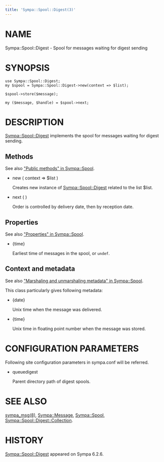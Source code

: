 ```yaml
---
title: 'Sympa::Spool::Digest(3)'
---
```


# NAME

Sympa::Spool::Digest - Spool for messages waiting for digest sending

# SYNOPSIS

    use Sympa::Spool::Digest;
    my $spool = Sympa::Spool::Digest->new(context => $list);
    
    $spool->store($message);
    
    my ($message, $handle) = $spool->next;

# DESCRIPTION

[Sympa::Spool::Digest](./Sympa-Spool-Digest.3.md) implements the spool for messages waiting for
digest sending.

## Methods

See also ["Public methods" in Sympa::Spool](./Sympa-Spool.3.md#public-methods).

- new ( context => $list )

    Creates new instance of [Sympa::Spool::Digest](./Sympa-Spool-Digest.3.md) related to the list $list.

- next ( )

    Order is controlled by delivery date, then by reception date.

## Properties

See also ["Properties" in Sympa::Spool](./Sympa-Spool.3.md#properties).

- {time}

    Earliest time of messages in the spool, or `undef`.

## Context and metadata

See also ["Marshaling and unmarshaling metadata" in Sympa::Spool](./Sympa-Spool.3.md#marshaling-and-unmarshaling-metadata).

This class particularly gives following metadata:

- {date}

    Unix time when the message was delivered.

- {time}

    Unix time in floating point number when the message was stored.

# CONFIGURATION PARAMETERS

Following site configuration parameters in sympa.conf will be referred.

- queuedigest

    Parent directory path of digest spools.

# SEE ALSO

[sympa\_msg(8)](./sympa_msg.8.md),
[Sympa::Message](./Sympa-Message.3.md), [Sympa::Spool](./Sympa-Spool.3.md), [Sympa::Spool::Digest::Collection](./Sympa-Spool-Digest-Collection.3.md).

# HISTORY

[Sympa::Spool::Digest](./Sympa-Spool-Digest.3.md) appeared on Sympa 6.2.6.
